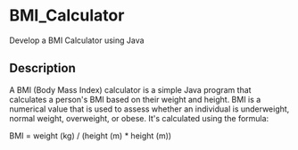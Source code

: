 # BMI_Calculator
Develop a BMI Calculator using Java

## Description
 A BMI (Body Mass Index) calculator is a simple Java program that calculates a person's BMI based on their weight and height. BMI is a numerical value that is used to assess whether an individual is underweight, normal weight, overweight, or obese. It's calculated using the formula:

BMI = weight (kg) / (height (m) * height (m))


